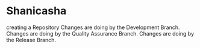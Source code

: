 # Shanicasha
creating a Repository
Changes are doing by the Development Branch.
Changes are doing by the Quality Assurance Branch.
Changes are doing by the Release Branch.
